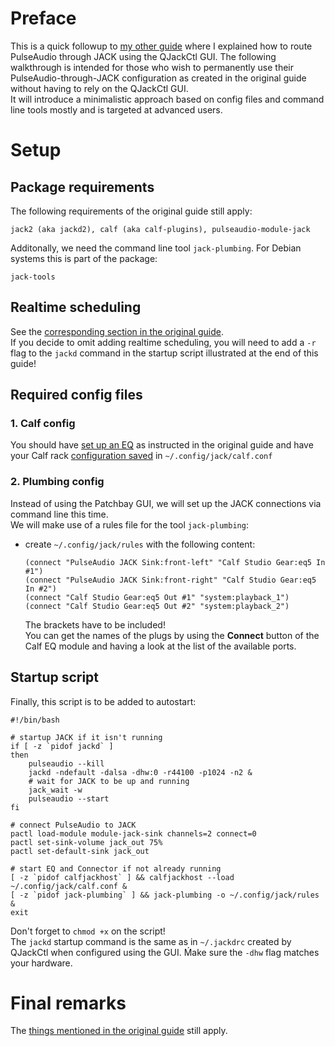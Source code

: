 # Preface
This is a quick followup to [my other guide](README.md) where I explained how to route PulseAudio through JACK using the QJackCtl GUI. 
The following walkthrough is intended for those who wish to permanently use their PulseAudio-through-JACK configuration as created in the original guide without having to rely on the QJackCtl GUI.  
It will introduce a minimalistic approach based on config files and command line tools mostly and is targeted at advanced users.

# Setup
## Package requirements
The following requirements of the original guide still apply:

    jack2 (aka jackd2), calf (aka calf-plugins), pulseaudio-module-jack

Additonally, we need the command line tool `jack-plumbing`. For Debian systems this is part of the package:

    jack-tools

## Realtime scheduling
See the [corresponding section in the original guide](README.md#enable-realtime-scheduling-for-your-user-optional).  
If you decide to omit adding realtime scheduling, you will need to add a `-r` flag to the `jackd` command in the startup script illustrated at the end of this guide!

## Required config files
### 1. Calf config
You should have [set up an EQ](README.md#prepare-the-eq) as instructed in the original guide and have your Calf rack [configuration saved](README.md#save-the-configuration) in `~/.config/jack/calf.conf`

### 2. Plumbing config
Instead of using the Patchbay GUI, we will set up the JACK connections via command line this time.  
We will make use of a rules file for the tool `jack-plumbing`:
- create `~/.config/jack/rules` with the following content:

    ```
    (connect "PulseAudio JACK Sink:front-left" "Calf Studio Gear:eq5 In #1")
    (connect "PulseAudio JACK Sink:front-right" "Calf Studio Gear:eq5 In #2")
    (connect "Calf Studio Gear:eq5 Out #1" "system:playback_1")
    (connect "Calf Studio Gear:eq5 Out #2" "system:playback_2")
    ```
    The brackets have to be included!  
    You can get the names of the plugs by using the **Connect** button of the Calf EQ module and having a look at the list of the available ports.

## Startup script
Finally, this script is to be added to autostart:
```
#!/bin/bash

# startup JACK if it isn't running
if [ -z `pidof jackd` ]
then
    pulseaudio --kill
    jackd -ndefault -dalsa -dhw:0 -r44100 -p1024 -n2 &
    # wait for JACK to be up and running
    jack_wait -w
    pulseaudio --start
fi

# connect PulseAudio to JACK
pactl load-module module-jack-sink channels=2 connect=0
pactl set-sink-volume jack_out 75%
pactl set-default-sink jack_out

# start EQ and Connector if not already running
[ -z `pidof calfjackhost` ] && calfjackhost --load ~/.config/jack/calf.conf &
[ -z `pidof jack-plumbing` ] && jack-plumbing -o ~/.config/jack/rules &
exit
```
Don't forget to `chmod +x` on the script!  
The `jackd` startup command is the same as in `~/.jackdrc` created by QJackCtl when  configured using the GUI. Ḿake sure the `-dhw` flag matches your hardware.

# Final remarks
The [things mentioned in the original guide](README.md#final-remarks) still apply.